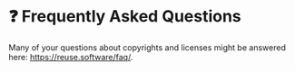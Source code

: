<!--
SPDX-FileCopyrightText: © 2024 Romain Brault <mail@romainbrault.com>

SPDX-License-Identifier: CC0-1.0
-->

# ❓ Frequently Asked Questions

Many of your questions about copyrights and licenses might be answered here:
<https://reuse.software/faq/>.
